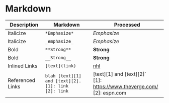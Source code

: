 # Markdown

| Description               | Markdown                                                          | Processed                                                                        |
|---------------------------|-------------------------------------------------------------------|----------------------------------------------------------------------------------|      
| Italicize                 | `*Emphasize*`                                                     | *Emphasize*                                                                      |
| Italicize                 | `_emphasize_`                                                     | _Emphasize_                                                                      |        
| Bold                      | `**Strong**`                                                      | **Strong**                                                                       |
| Bold                      | `__Strong__`                                                      | __Strong__                                                                       |
| Inlined Links             | `[text](link)`                                                    | [nhl](https://www.nhl.com/)                                                      |   
| Referenced Links          | `blah [text][1] and [text][2].` <br> `[1]: link` <br> `[2]: link` | [text][1] and [text][2]` <br> [1]: https://www.theverge.com/ <br> [2]: espn.com  |